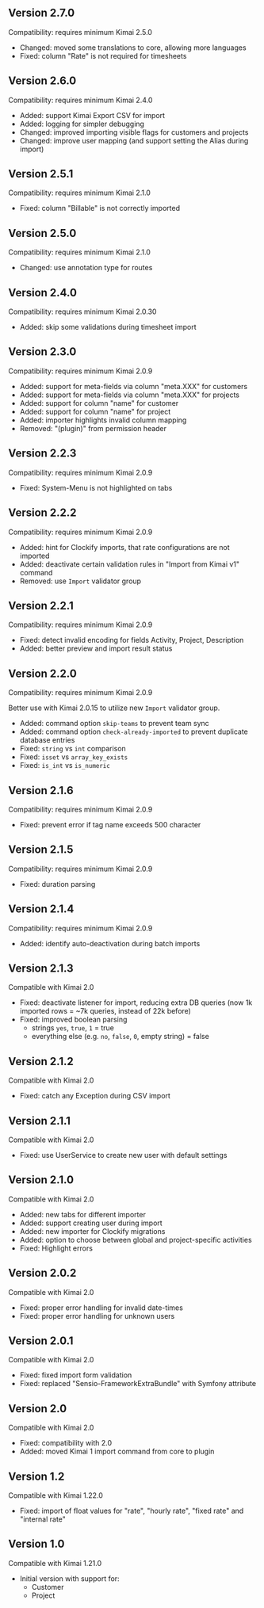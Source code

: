 ## Version 2.7.0

Compatibility: requires minimum Kimai 2.5.0

- Changed: moved some translations to core, allowing more languages
- Fixed: column "Rate" is not required for timesheets

## Version 2.6.0

Compatibility: requires minimum Kimai 2.4.0

- Added: support Kimai Export CSV for import
- Added: logging for simpler debugging
- Changed: improved importing visible flags for customers and projects
- Changed: improve user mapping (and support setting the Alias during import)

## Version 2.5.1

Compatibility: requires minimum Kimai 2.1.0

- Fixed: column "Billable" is not correctly imported

## Version 2.5.0

Compatibility: requires minimum Kimai 2.1.0

- Changed: use annotation type for routes

## Version 2.4.0

Compatibility: requires minimum Kimai 2.0.30

- Added: skip some validations during timesheet import

## Version 2.3.0

Compatibility: requires minimum Kimai 2.0.9

- Added: support for meta-fields via column "meta.XXX" for customers
- Added: support for meta-fields via column "meta.XXX" for projects
- Added: support for column "name" for customer
- Added: support for column "name" for project
- Added: importer highlights invalid column mapping
- Removed: "(plugin)" from permission header

## Version 2.2.3

Compatibility: requires minimum Kimai 2.0.9

- Fixed: System-Menu is not highlighted on tabs

## Version 2.2.2

Compatibility: requires minimum Kimai 2.0.9

- Added: hint for Clockify imports, that rate configurations are not imported
- Added: deactivate certain validation rules in "Import from Kimai v1" command
- Removed: use `Import` validator group

## Version 2.2.1

Compatibility: requires minimum Kimai 2.0.9 

- Fixed: detect invalid encoding for fields Activity, Project, Description
- Added: better preview and import result status

## Version 2.2.0

Compatibility: requires minimum Kimai 2.0.9 

Better use with Kimai 2.0.15 to utilize new `Import` validator group.

- Added: command option `skip-teams` to prevent team sync
- Added: command option `check-already-imported` to prevent duplicate database entries
- Fixed: `string` vs `int` comparison 
- Fixed: `isset` vs `array_key_exists`
- Fixed: `is_int` vs `is_numeric`

## Version 2.1.6

Compatibility: requires minimum Kimai 2.0.9

- Fixed: prevent error if tag name exceeds 500 character

## Version 2.1.5

Compatibility: requires minimum Kimai 2.0.9

- Fixed: duration parsing

## Version 2.1.4

Compatibility: requires minimum Kimai 2.0.9

- Added: identify auto-deactivation during batch imports

## Version 2.1.3

Compatible with Kimai 2.0

- Fixed: deactivate listener for import, reducing extra DB queries (now 1k imported rows = ~7k queries, instead of 22k before)
- Fixed: improved boolean parsing
  - strings `yes`, `true`, `1` = true
  - everything else (e.g. `no`, `false`, `0`, empty string) = false

## Version 2.1.2

Compatible with Kimai 2.0

- Fixed: catch any Exception during CSV import

## Version 2.1.1

Compatible with Kimai 2.0

- Fixed: use UserService to create new user with default settings

## Version 2.1.0

Compatible with Kimai 2.0

- Added: new tabs for different importer
- Added: support creating user during import
- Added: new importer for Clockify migrations
- Added: option to choose between global and project-specific activities
- Fixed: Highlight errors

## Version 2.0.2

Compatible with Kimai 2.0

- Fixed: proper error handling for invalid date-times
- Fixed: proper error handling for unknown users

## Version 2.0.1

Compatible with Kimai 2.0

- Fixed: fixed import form validation
- Fixed: replaced "Sensio-FrameworkExtraBundle" with Symfony attribute

## Version 2.0

Compatible with Kimai 2.0

- Fixed: compatibility with 2.0
- Added: moved Kimai 1 import command from core to plugin 

## Version 1.2

Compatible with Kimai 1.22.0

- Fixed: import of float values for "rate", "hourly rate", "fixed rate" and "internal rate"

## Version 1.0

Compatible with Kimai 1.21.0

- Initial version with support for:
  - Customer
  - Project
